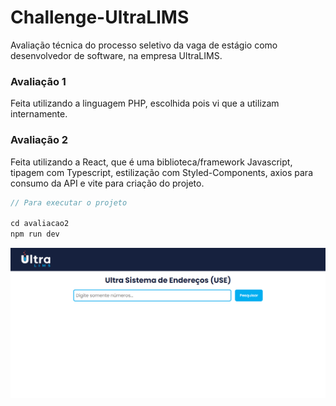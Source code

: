 
# Challenge-UltraLIMS
Avaliação técnica do processo seletivo da vaga de estágio como desenvolvedor de software, na empresa UltraLIMS.

### Avaliação 1
Feita utilizando a linguagem PHP, escolhida pois vi que a utilizam internamente.

### Avaliação 2
Feita utilizando a React, que é uma biblioteca/framework Javascript, tipagem com Typescript, estilização com Styled-Components, axios para consumo da API e vite para criação do projeto.

```javascript
// Para executar o projeto

cd avaliacao2
npm run dev
```

![imagem](https://github.com/ribeirojer/Challenge-UltraLIMS/blob/main/avaliacao2/src/assets/imagem-ultramlims.png?raw=true)
